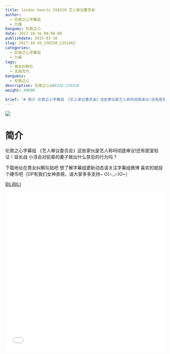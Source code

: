```yaml
---
title: london hearts 150310 艺人审议委员会
author: 
  - 伦敦之心字幕组
  - 九條
bangumi: 伦敦之心
date: 2017-10-16 00:00:00
publishdate: 2015-03-10
slug: 2017-10-16_150310_2152462
categories: 
  - 伦敦之心字幕组
  - 九條
tags: 
  - 男女纠察队
  - 太田光代
bangumis: 
  - 伦敦之心
description: 伦敦之心&#8226;150310
weight: 49690

brief: "# 简介 伦敦之心字幕组 《艺人审议委员会》这些家伙是艺人称吗彻底审议!还有密室验证！延长战 小淳会对前辈的妻子做出什么禁忌的行为吗？ 下载地址在男女纠察队贴吧 想了解字幕组更新动态请关注字幕组微博 喜欢的就投个硬币吧（OP有我们女神卖萌，请大家多多支持~ O(∩_∩)O~）"
---
```


![](https://i.imgur.com/qkPbPez.jpg)

# 简介  
伦敦之心字幕组 《艺人审议委员会》这些家伙是艺人称吗彻底审议!还有密室验证！延长战 小淳会对前辈的妻子做出什么禁忌的行为吗？


下载地址在男女纠察队贴吧 想了解字幕组更新动态请关注字幕组微博 喜欢的就投个硬币吧（OP有我们女神卖萌，请大家多多支持~ O(∩_∩)O~）

  [BILIBILI](https://www.bilibili.com/video/av2152462/)


<div class="vcontainer">  <iframe class='video' src="//www.bilibili.com/blackboard/player.html?aid=2152462" width="100%" height="500" frameborder="0" allowfullscreen="allowfullscreen"></iframe></div>
